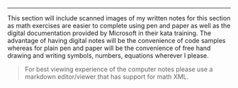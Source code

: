 

---

This section will include scanned images of my written notes for this section as math exercises are easier to complete using pen and paper as well as the digital documentation provided by Microsoft in their kata training. The advantage of having digital notes will be the convenience of code samples whereas for plain pen and paper will be the convenience of free hand drawing and writing symbols, numbers, equations wherever I please. 

> For best viewing experience of the computer notes please use a markdown editor/viewer that has support for math XML.


